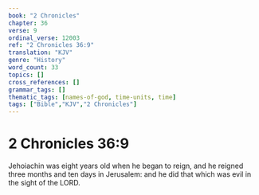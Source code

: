 ```yaml
---
book: "2 Chronicles"
chapter: 36
verse: 9
ordinal_verse: 12003
ref: "2 Chronicles 36:9"
translation: "KJV"
genre: "History"
word_count: 33
topics: []
cross_references: []
grammar_tags: []
thematic_tags: [names-of-god, time-units, time]
tags: ["Bible","KJV","2 Chronicles"]
---
```


# 2 Chronicles 36:9

Jehoiachin was eight years old when he began to reign, and he reigned three months and ten days in Jerusalem: and he did that which was evil in the sight of the LORD.
